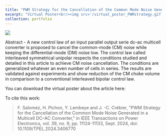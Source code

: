 ```yaml
---
title: "PWM Strategy for the Cancellation of the Common Mode Noise Generated in a Multi-Cell DC-AC Converter"
excerpt: "Virtual Poster<br/><img src='/virtual_poster_PWMstrategy.gif'>"
collection: portfolio
---
```

<img src='/virtual_poster_PWMstrategy.gif'>

Abstract - A new control law of an input parallel output serie dc–ac multicell converter is proposed to cancel the common-mode (CM) noise while keeping the differential-mode (DM) noise low. The control law called interleaved symmetrical unipolar respects the conditions studied and detailed in this article to achieve CM noise cancellation. The conditions are generalized whatever an even number of cells in series. The results are validated against experiments and show reduction of the CM choke volume in comparison to a conventional interleaved bipolar control law.

You can download the virtual poster about the article here:

To cite this work:
> F. Salomez, H. Pichon, Y. Lembeye and J. -C. Crébier, "PWM Strategy for the Cancellation of the Common Mode Noise Generated in a Multicell DC–AC Converter," in IEEE Transactions on Power Electronics, vol. 39, no. 9, pp. 11124-11133, Sept. 2024, doi: 10.1109/TPEL.2024.3406770
